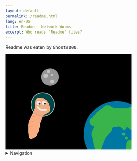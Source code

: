 ```yaml
---
layout: default
permalink: /readme.html
lang: en-US
title: Readme - Network Worms
excerpt: Who reads "Readme" files?
---
```


Readme was eaten by <kbd>Ghost#000</kbd>.

<img src="files/images/open-graph.png">

<details>
<summary>Navigation</summary>

<a href="index">Main page</a>
<a href="/games">Our games</a>
</details>
